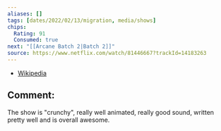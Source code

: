 ```yaml
---
aliases: []
tags: [dates/2022/02/13/migration, media/shows]
chips:
  Rating: 91
  Consumed: true
next: "[[Arcane Batch 2|Batch 2]]"
source: https://www.netflix.com/watch/81446667?trackId=14183263
---
```

- [Wikipedia](https://en.wikipedia.org/wiki/Arcane_(TV_series))

## Comment:
  The show is "crunchy", really well animated, really good sound, written pretty well and is overall awesome. 
